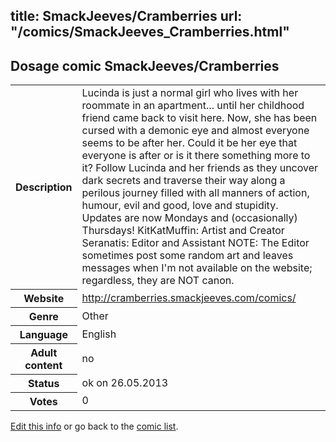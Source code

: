 title: SmackJeeves/Cramberries
url: "/comics/SmackJeeves_Cramberries.html"
---
Dosage comic SmackJeeves/Cramberries
-----------------------------------------

<p id="msg"></p>
<script type="text/javascript">
if (window.location.search === '?edit_info_mail=sent_ok') {
  var elem = document.getElementById("msg");
  elem.innerHTML = 'Edited information sucessfully sent for review, which is usually done daily. Thanks!';
  elem.className = 'ok';
}
</script>
<table class="comicinfo">
<tr>
<th>Description</th><td>Lucinda is just a normal girl who lives with her roommate in an apartment... until her childhood friend came back to visit here. Now, she has been cursed with a demonic eye and almost everyone seems to be after her. Could it be her eye that everyone is after or is it there something more to it? Follow Lucinda and her friends as they uncover dark secrets and traverse their way along a perilous journey filled with all manners of action, humour, evil and good, love and stupidity. Updates are now Mondays and (occasionally) Thursdays! KitKatMuffin: Artist and Creator Seranatis: Editor and Assistant NOTE: The Editor sometimes post some random art and leaves messages when I'm not available on the website; regardless, they are NOT canon.</td>
</tr>
<tr>
<th>Website</th><td><a href="http://cramberries.smackjeeves.com/comics/">http://cramberries.smackjeeves.com/comics/</a></td>
</tr>
<tr>
<th>Genre</th><td>Other</td>
</tr>
<tr>
<th>Language</th><td>English</td>
</tr>
<tr>
<th>Adult content</th><td>no</td>
</tr>
<tr>
<th>Status</th><td>ok on 26.05.2013</td>
</tr>
<tr>
<th>Votes</th><td>0</td>
</tr>
</table>

[Edit this info](SmackJeeves_Cramberries_edit.html) or go back to the [comic list](../comic-index.html).
